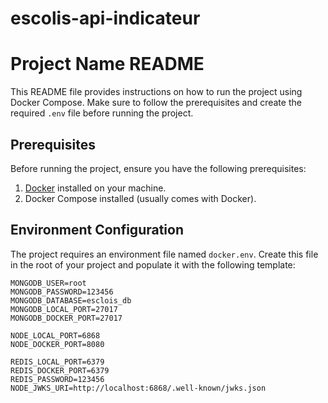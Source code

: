 # escolis-api-indicateur
# Project Name README

This README file provides instructions on how to run the project using Docker Compose. Make sure to follow the prerequisites and create the required `.env` file before running the project.

## Prerequisites

Before running the project, ensure you have the following prerequisites:

1. [Docker](https://www.docker.com/) installed on your machine.
2. Docker Compose installed (usually comes with Docker).

## Environment Configuration

The project requires an environment file named `docker.env`. Create this file in the root of your project and populate it with the following template:

```env
MONGODB_USER=root
MONGODB_PASSWORD=123456
MONGODB_DATABASE=esclois_db
MONGODB_LOCAL_PORT=27017
MONGODB_DOCKER_PORT=27017

NODE_LOCAL_PORT=6868
NODE_DOCKER_PORT=8080

REDIS_LOCAL_PORT=6379
REDIS_DOCKER_PORT=6379
REDIS_PASSWORD=123456
NODE_JWKS_URI=http://localhost:6868/.well-known/jwks.json
